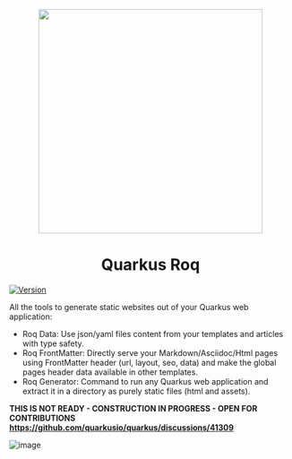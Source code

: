 <div align="center">
  <img src="https://github.com/quarkiverse/quarkus-roq/assets/2223984/0eb6642e-8dd3-4def-abb7-f63062ae755b" width="400" >



# Quarkus Roq

</div>

[![Version](https://img.shields.io/maven-central/v/io.quarkiverse.roq/quarkus-roq?logo=apache-maven&style=flat-square)](https://central.sonatype.com/artifact/io.quarkiverse.roq/quarkus-roq-parent)

All the tools to generate static websites out of your Quarkus web application:
- Roq Data: Use json/yaml files content from your templates and articles with type safety.
- Roq FrontMatter: Directly serve your Markdown/Asciidoc/Html pages using FrontMatter header (url, layout, seo, data) and make the global pages header data available in other templates.
- Roq Generator: Command to run any Quarkus web application and extract it in a directory as purely static files (html and assets).



**THIS IS NOT READY - CONSTRUCTION IN PROGRESS - OPEN FOR CONTRIBUTIONS https://github.com/quarkusio/quarkus/discussions/41309**

![image](https://media.tenor.com/q9s_XmoedE8AAAAi/piske-usagi.gif)
